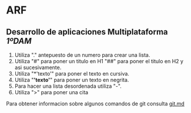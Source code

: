 # ARF
## Desarrollo de aplicaciones Multiplataforma *1ºDAM*
1. Utiliza "." antepuesto de un numero para crear una lista.
2. Utiliza "#" para poner un titulo en H1 "##" para poner el titulo en H2 y asi sucesivamente.
3. Utiliza "*'texto'" para poner el texto en cursiva.
4. Utiliza "**'texto'**" para poner un texto en negrita.
5. Para hacer una lista desordenada utiliza "-".
6. Utiliza ">" para poner una cita


Para obtener informacion sobre algunos comandos de git consulta [git.md](git.md)
